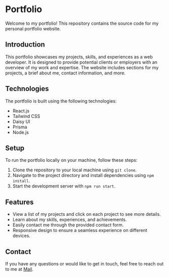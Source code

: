 # Portfolio

Welcome to my portfolio! This repository contains the source code for my personal portfolio website.

## Introduction

This portfolio showcases my projects, skills, and experiences as a web developer. It is designed to provide potential clients or employers with an overview of my work and expertise. The website includes sections for my projects, a brief about me, contact information, and more.

## Technologies

The portfolio is built using the following technologies:

- React.js
- Tailwind CSS
- Daisy UI
- Prisma
- Node.js

## Setup

To run the portfolio locally on your machine, follow these steps:

1. Clone the repository to your local machine using `git clone`.
2. Navigate to the project directory and install dependencies using `npm install`.
3. Start the development server with `npm run start`.


## Features

- View a list of my projects and click on each project to see more details.
- Learn about my skills, experiences, and achievements.
- Easily contact me through the provided contact form.
- Responsive design to ensure a seamless experience on different devices.

## Contact

If you have any questions or would like to get in touch, feel free to reach out to me at [Mail](mailto:delionjayson@gmail.com).
